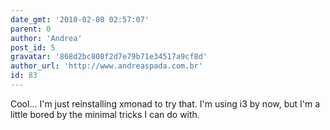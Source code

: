 ```yaml
---
date_gmt: '2010-02-08 02:57:07'
parent: 0
author: 'Andrea'
post_id: 5
gravatar: '868d2bc808f2d7e79b71e34517a9cf8d'
author_url: 'http://www.andreaspada.com.br'
id: 83
---
```


Cool... I'm just reinstalling xmonad to try that. I'm using i3 by now, but I'm a little bored by the minimal tricks I can do with.